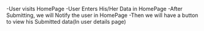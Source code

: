 -User visits HomePage
-User Enters His/Her Data in HomePage
-After Submitting, we will Notify the user in HomePage
-Then we will have a button to view his Submitted data(In user details page)
 
